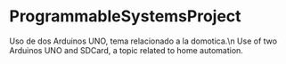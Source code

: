 # ProgrammableSystemsProject
Uso de dos Arduinos UNO, tema relacionado a la domotica.\n
Use of two Arduinos UNO and SDCard, a topic related to home automation.
